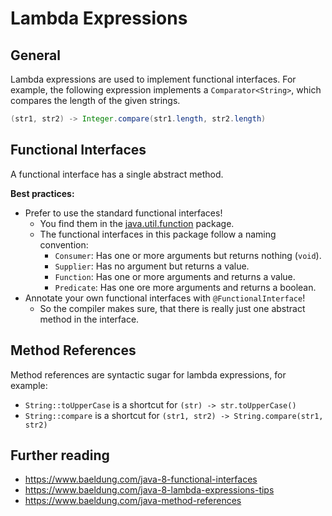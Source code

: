 # Lambda Expressions

## General

Lambda expressions are used to implement functional interfaces. For example, the following expression implements a `Comparator<String>`, which compares the length of the given strings.

```java
(str1, str2) -> Integer.compare(str1.length, str2.length)
```

## Functional Interfaces

A functional interface has a single abstract method. 

**Best practices:**

- Prefer to use the standard functional interfaces!
  - You find them in the [java.util.function](https://docs.oracle.com/en/java/javase/14/docs/api/java.base/java/util/function/package-summary.html) package.
  - The functional interfaces in this package follow a naming convention:
    - `Consumer`: Has one or more arguments but returns nothing (`void`).
    - `Supplier`: Has no argument but returns a value.
    - `Function`: Has one or more arguments and returns a value.
    - `Predicate`: Has one ore more arguments and returns a boolean.
- Annotate your own functional interfaces with `@FunctionalInterface`!
  - So the compiler makes sure, that there is really just one abstract method in the interface.

## Method References

Method references are syntactic sugar for lambda expressions, for example:

- `String::toUpperCase` is a shortcut for `(str) -> str.toUpperCase()`
- `String::compare` is a shortcut for `(str1, str2) -> String.compare(str1, str2)`

## Further reading

- https://www.baeldung.com/java-8-functional-interfaces
- https://www.baeldung.com/java-8-lambda-expressions-tips
- https://www.baeldung.com/java-method-references

